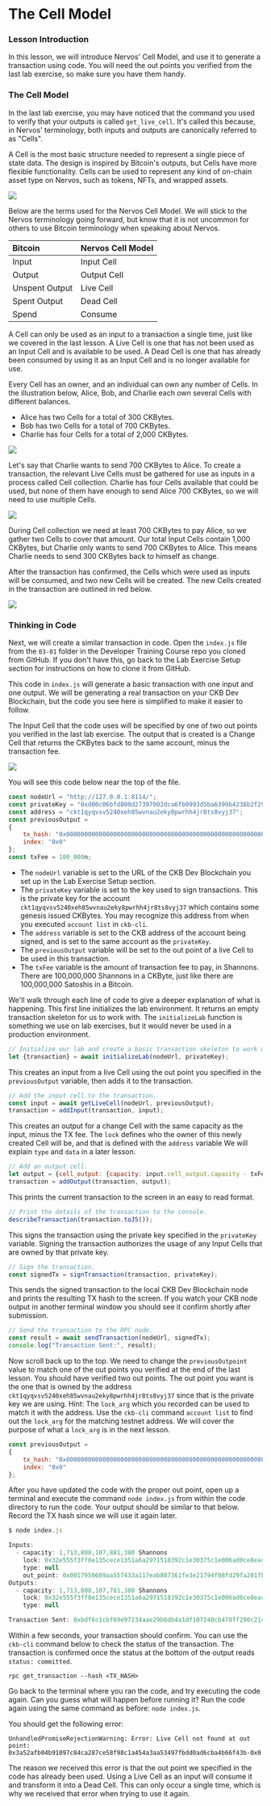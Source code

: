 # The Cell Model

### Lesson Introduction

In this lesson, we will introduce Nervos' Cell Model, and use it to generate a transaction using code. You will need the out points you verified from the last lab exercise, so make sure you have them handy.

### The Cell Model

In the last lab exercise, you may have noticed that the command you used to verify that your outputs is called `get_live_cell`. It's called this because, in Nervos' terminology, both inputs and outputs are canonically referred to as "Cells".

A Cell is the most basic structure needed to represent a single piece of state data. The design is inspired by Bitcoin's outputs, but Cells have more flexible functionality. Cells can be used to represent any kind of on-chain asset type on Nervos, such as tokens, NFTs, and wrapped assets.

![](../.gitbook/assets/cell-model.png)

Below are the terms used for the Nervos Cell Model. We will stick to the Nervos terminology going forward, but know that it is not uncommon for others to use Bitcoin terminology when speaking about Nervos.

| Bitcoin | Nervos Cell Model |
| :--- | :--- |
| Input | Input Cell |
| Output | Output Cell |
| Unspent Output | Live Cell |
| Spent Output | Dead Cell |
| Spend | Consume  |

A Cell can only be used as an input to a transaction a single time, just like we covered in the last lesson. A Live Cell is one that has not been used as an Input Cell and is available to be used. A Dead Cell is one that has already been consumed by using it as an Input Cell and is no longer available for use.

Every Cell has an owner, and an individual can own any number of Cells. In the illustration below, Alice, Bob, and Charlie each own several Cells with different balances.

* Alice has two Cells for a total of 300 CKBytes.
* Bob has two Cells for a total of 700 CKBytes.
* Charlie has four Cells for a total of 2,000 CKBytes.

![](../.gitbook/assets/cell-owners.png)

Let's say that Charlie wants to send 700 CKBytes to Alice. To create a transaction, the relevant Live Cells must be gathered for use as inputs in a process called Cell collection. Charlie has four Cells available that could be used, but none of them have enough to send Alice 700 CKBytes, so we will need to use multiple Cells.

![](../.gitbook/assets/charlie-transaction.png)

During Cell collection we need at least 700 CKBytes to pay Alice, so we gather two Cells to cover that amount. Our total Input Cells contain 1,000 CKBytes, but Charlie only wants to send 700 CKBytes to Alice. This means Charlie needs to send 300 CKBytes back to himself as change.

After the transaction has confirmed, the Cells which were used as inputs will be consumed, and two new Cells will be created. The new Cells created in the transaction are outlined in red below. 

![](../.gitbook/assets/cell-owners-2.png)

### Thinking in Code

Next, we will create a similar transaction in code. Open the `index.js` file from the `03-01` folder in the Developer Training Course repo you cloned from GitHub. If you don't have this, go back to the Lab Exercise Setup section for instructions on how to clone it from GitHub.

This code in `index.js` will generate a basic transaction with one input and one output. We will be generating a real transaction on your CKB Dev Blockchain, but the code you see here is simplified to make it easier to follow.

The Input Cell that the code uses will be specified by one of two out points you verified in the last lab exercise. The output that is created is a Change Cell that returns the CKBytes back to the same account, minus the transaction fee. 

![](../.gitbook/assets/code-transaction.png)

You will see this code below near the top of the file.

```javascript
const nodeUrl = "http://127.0.0.1:8114/";
const privateKey = "0xd00c06bfd800d27397002dca6fb0993d5ba6399b4238b2f29ee9deb97593d2bc";
const address = "ckt1qyqvsv5240xeh85wvnau2eky8pwrhh4jr8ts8vyj37";
const previousOutput =
{
	tx_hash: "0x0000000000000000000000000000000000000000000000000000000000000000",
	index: "0x0"
};
const txFee = 100_000n;
```

* The `nodeUrl` variable is set to the URL of the CKB Dev Blockchain you set up in the Lab Exercise Setup section.
* The `privateKey` variable is set to the key used to sign transactions. This is the private key for the account `ckt1qyqvsv5240xeh85wvnau2eky8pwrhh4jr8ts8vyj37` which contains some genesis issued CKBytes. You may recognize this address from when you executed `account list` in `ckb-cli`.
* The `address` variable is set to the CKB address of the account being signed, and is set to the same account as the `privateKey`.
*  The `previousOutput` variable will be set to the out point of a live Cell to be used in this transaction. 
* The `txFee` variable is the amount of transaction fee to pay, in Shannons. There are 100,000,000 Shannons in a CKByte, just like there are 100,000,000 Satoshis in a Bitcoin.

We'll walk through each line of code to give a deeper explanation of what is happening. This first line initializes the lab environment. It returns an empty transaction skeleton for us to work with. The `initializeLab` function is something we use on lab exercises, but it would never be used in a production environment.

```javascript
// Initialize our lab and create a basic transaction skeleton to work with.
let {transaction} = await initializeLab(nodeUrl, privateKey);
```

This creates an input from a live Cell using the out point you specified in the `previousOutput` variable, then adds it to the transaction.

```javascript
// Add the input cell to the transaction.
const input = await getLiveCell(nodeUrl, previousOutput);
transaction = addInput(transaction, input);
```

This creates an output for a change Cell with the same capacity as the input, minus the TX fee. The `lock` defines who the owner of this newly created Cell will be, and that is defined with the `address` variable We will explain `type` and `data` in a later lesson.

```javascript
// Add an output cell.
let output = {cell_output: {capacity: input.cell_output.capacity - txFee, lock: addressToScript(address), type: null}, data: "0x"};
transaction = addOutput(transaction, output);
```

This prints the current transaction to the screen in an easy to read format.

```javascript
// Print the details of the transaction to the console.
describeTransaction(transaction.toJS());
```

This signs the transaction using the private key specified in the `privateKey` variable. Signing the transaction authorizes the usage of any Input Cells that are owned by that private key.

```javascript
// Sign the transaction.
const signedTx = signTransaction(transaction, privateKey);
```

This sends the signed transaction to the local CKB Dev Blockchain node and prints the resulting TX hash to the screen. If you watch your CKB node output in another terminal window you should see it confirm shortly after submission.

```javascript
// Send the transaction to the RPC node.
const result = await sendTransaction(nodeUrl, signedTx);
console.log("Transaction Sent:", result);
```

Now scroll back up to the top. We need to change the `previousOutpoint` value to match one of the out points you verified at the end of the last lesson. You should have verified two out points. The out point you want is the one that is owned by the address `ckt1qyqvsv5240xeh85wvnau2eky8pwrhh4jr8ts8vyj37` since that is the private key we are using. Hint: The `lock_arg` which you recorded can be used to match it with the address. Use the `ckb-cli` command `account list` to find out the `lock_arg` for the matching testnet address. We will cover the purpose of what a `lock_arg` is in the next lesson.

```javascript
const previousOutput =
{
	tx_hash: "0x0000000000000000000000000000000000000000000000000000000000000000",
	index: "0x0"
};
```

After you have updated the code with the proper out point, open up a terminal and execute the command `node index.js` from within the code directory to run the code. Your output should be similar to that below. Record the TX hash since we will use it again later.

```javascript
$ node index.js

Inputs:
  - capacity: 1,713,808,107,881,380 Shannons
    lock: 0x32e555f3ff8e135cece1351a6a2971518392c1e30375c1e006ad0ce8eac07947
    type: null
    out_point: 0x0017950609aa557433a117eab807361fe3e21794f08fd29fa201fb005928bb3e-0x0
Outputs:
  - capacity: 1,713,808,107,781,380 Shannons
    lock: 0x32e555f3ff8e135cece1351a6a2971518392c1e30375c1e006ad0ce8eac07947
    type: null

Transaction Sent: 0xbdf6c1cbf69e97234aae29b6db4a1df107240cb478ff290c214d403b1dfbd94d
```

Within a few seconds, your transaction should confirm. You can use the `ckb-cli` command below to check the status of the transaction. The transaction is confirmed once the status at the bottom of the output reads `status: committed`.

```text
rpc get_transaction --hash <TX_HASH>
```

Go back to the terminal where you ran the code, and try executing the code again. Can you guess what will happen before running it? Run the code again using the same command as before: `node index.js`.

You should get the following error:

```text
UnhandledPromiseRejectionWarning: Error: Live Cell not found at out point: 0x3a52afb04b91097c84ca287ce58f98c1a454a3aa53497fbdd0ad6cba4b66f43b-0x0
```

The reason we received this error is that the out point we specified in the code has already been used. Using a Live Cell as an input will consume it and transform it into a Dead Cell. This can only occur a single time, which is why we received that error when trying to use it again.

